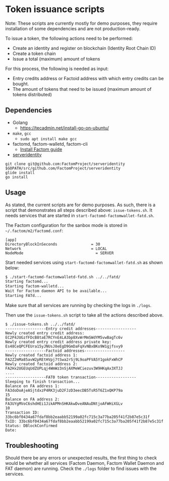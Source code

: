 # Token issuance scripts

Note: These scripts are currently mostly for demo purposes, they require installation of some dependencies and are not production-ready.

To issue a token, the following actions need to be performed:
- Create an identity and register on blockchain (Identity Root Chain ID)
- Create a token chain
- Issue a total (maximum) amount of tokens

For this process, the following is needed as input:
- Entry credits address or Factoid address with which entry credits can be bought.
- The amount of tokens that need to be issued (maximum amount of tokens distributed)

## Dependencies
- Golang
  - https://tecadmin.net/install-go-on-ubuntu/
- `make`, `gcc`
  - `sudo apt install make gcc`
- factomd, factom-walletd, factom-cli
  - [Install Factom guide](https://github.com/FactomProject/FactomDocs/blob/master/installFromSourceDirections.md#install-factom)
- [serveridentity](https://github.com/FactomProject/serveridentity)
```
git clone git@github.com:FactomProject/serveridentity $GOPATH/src/github.com/FactomProject/serveridentity
glide install
go install
```


## Usage
As stated, the current scripts are for demo purposes. As such, there is a script that demonstrates all steps described above: `issue-tokens.sh`. It needs services that are started in `start-factomd-factomwallet-fatd.sh`.

The Factom configuration for the sanbox mode is stored in `~/.factom/m2/factomd.conf`:
```
[app]
DirectoryBlockInSeconds               = 30
Network                               = LOCAL
NodeMode                                = SERVER
```

Start needed services using `start-factomd-factomwallet-fatd.sh` as shown below:
```bash
$ ./start-factomd-factomwalletd-fatd.sh ../../fatd/
Starting factomd...
Starting factom-walletd...
Wait for Factom daemon API to be available...
Starting FATd...
```

Make sure that all services are running by checking the logs in `./logs`.

Then use the `issue-tokens.sh` script to take all the actions described above.
```
$ ./issue-tokens.sh ../../fatd/
------------------Entry credit addresses------------------
Newly created entry credit address: EC2P4JUGzfFDcB8taE7RCYnE4LA3bp8XvWrMmSWdYM5vwBagTc6v
Newly created entry credit address private key: Es48CeQPCFEUra15yJNUsJ8eEgD9GmDaFqXvNBxBKo9W1gjfsvy9
------------------Factoid addresses------------------
Newly created factoid address 1: FA2Z2mMa85avW2pREtHVpj7tSwa2rSj9L9oaPFVA5Y1gokFxWhCP
Newly created factoid address 2: FA2Hx2UGEUqUdZUPLqj4WmWz3nSjAXMeWCiezuv3W9HKqAx3XTJJ
....
------------------FAT0 token transaction------------------
Sleeping to finish transaction...
Balance on FA address 1: FA3doDoAjeASjtdxzP4RK3juD2FJzD3eecDB5TsR5T6Z1xQKP79a
15
Balance on FA address 2: FA3UYgMVoC6shdHEi1JikAPMnSHKAkwDveANAuDNtjoAFWHiXGLv
10
Transaction ID: 33bc6bf0434a67fdaf8bb2eaabb52199a02fc715c3a77ba205f41f2b87e5c31f
TxID: 33bc6bf0434a67fdaf8bb2eaabb52199a02fc715c3a77ba205f41f2b87e5c31f
Status: DBlockConfirmed
Date: 
```

## Troubleshooting
Should there be any errors or unexpected results, the first thing to check would be whether all services (Factom Daemon, Factom Wallet Daemon and FAT daemon) are running. Check the `./logs` folder to find issues with the services.
